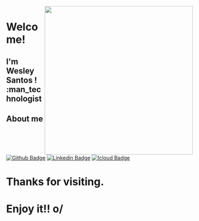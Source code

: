 

<!--
### Hi there 👋
**wesleydevel/wesleydevel** is a ✨ _special_ ✨ repository because its `README.md` (this file) appears on your GitHub profile.

Here are some ideas to get you started:

- 🔭 I’m currently working on ...
- 🌱 I’m currently learning ...
- 👯 I’m looking to collaborate on ...
- 🤔 I’m looking for help with ...
- 💬 Ask me about ...
- 📫 How to reach me: ...
- 😄 Pronouns: ...
- ⚡ Fun fact: ...
-->




<img align="right" width="400" height="400" src="https://image.flaticon.com/icons/svg/178/178158.svg">
 
# Welcome!
 
## I'm Wesley Santos ! :man_technologist
 
 
## About me 
[![Github Badge](https://img.shields.io/badge/-Github-000?style=flat-square&logo=Github&logoColor=white&link=https://github.com/wesleydevel)](https://github.com/wesleydevel)
[![Linkedin Badge](https://img.shields.io/badge/-LinkedIn-blue?style=flat-square&logo=Linkedin&logoColor=white&link=https://www.linkedin.com/in/wesleypsantos/)](https://www.linkedin.com/in/wesleypsantos/)
[![Icloud Badge](https://img.shields.io/badge/-Gmail-c14438?style=flat-square&logo=Gmail&logoColor=white&link=mailto:wesley.p.santos@icloud.com)](mailto:wesley.p.santos@icloud.com)
 
 # Thanks for visiting. 
 
 # Enjoy it!! o/


